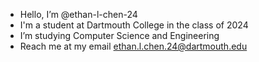 - Hello, I’m @ethan-l-chen-24
- I'm a student at Dartmouth College in the class of 2024
- I’m studying Computer Science and Engineering
- Reach me at my email ethan.l.chen.24@dartmouth.edu 

<!---
ethan-l-chen-24/ethan-l-chen-24 is a ✨ special ✨ repository because its `README.md` (this file) appears on your GitHub profile.
You can click the Preview link to take a look at your changes.
--->
